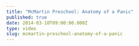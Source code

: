 ```yaml
---
title: "McMartin Preschool: Anatomy of a Panic"
published: true
date: 2014-03-10T09:00:00.000Z
type: video
slug: mcmartin-preschool-anatomy-of-a-panic
---
```

